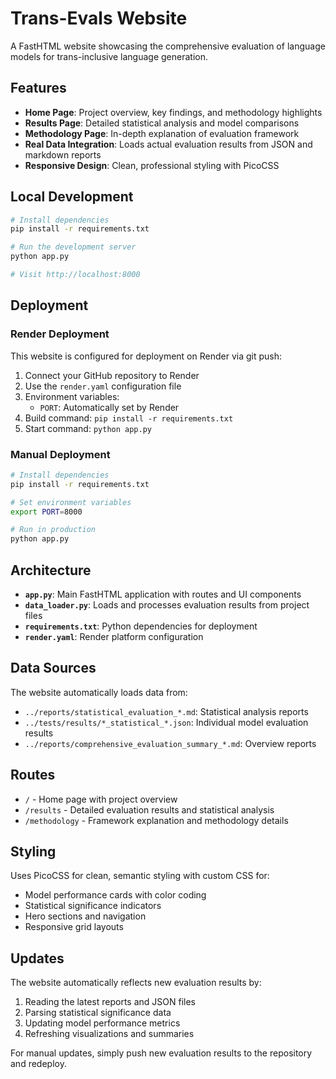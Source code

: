 # Trans-Evals Website

A FastHTML website showcasing the comprehensive evaluation of language models for trans-inclusive language generation.

## Features

- **Home Page**: Project overview, key findings, and methodology highlights
- **Results Page**: Detailed statistical analysis and model comparisons  
- **Methodology Page**: In-depth explanation of evaluation framework
- **Real Data Integration**: Loads actual evaluation results from JSON and markdown reports
- **Responsive Design**: Clean, professional styling with PicoCSS

## Local Development

```bash
# Install dependencies
pip install -r requirements.txt

# Run the development server
python app.py

# Visit http://localhost:8000
```

## Deployment

### Render Deployment

This website is configured for deployment on Render via git push:

1. Connect your GitHub repository to Render
2. Use the `render.yaml` configuration file
3. Environment variables:
   - `PORT`: Automatically set by Render
4. Build command: `pip install -r requirements.txt`
5. Start command: `python app.py`

### Manual Deployment

```bash
# Install dependencies
pip install -r requirements.txt

# Set environment variables
export PORT=8000

# Run in production
python app.py
```

## Architecture

- **`app.py`**: Main FastHTML application with routes and UI components
- **`data_loader.py`**: Loads and processes evaluation results from project files
- **`requirements.txt`**: Python dependencies for deployment
- **`render.yaml`**: Render platform configuration

## Data Sources

The website automatically loads data from:
- `../reports/statistical_evaluation_*.md`: Statistical analysis reports
- `../tests/results/*_statistical_*.json`: Individual model evaluation results
- `../reports/comprehensive_evaluation_summary_*.md`: Overview reports

## Routes

- `/` - Home page with project overview
- `/results` - Detailed evaluation results and statistical analysis
- `/methodology` - Framework explanation and methodology details

## Styling

Uses PicoCSS for clean, semantic styling with custom CSS for:
- Model performance cards with color coding
- Statistical significance indicators  
- Hero sections and navigation
- Responsive grid layouts

## Updates

The website automatically reflects new evaluation results by:
1. Reading the latest reports and JSON files
2. Parsing statistical significance data
3. Updating model performance metrics
4. Refreshing visualizations and summaries

For manual updates, simply push new evaluation results to the repository and redeploy.
